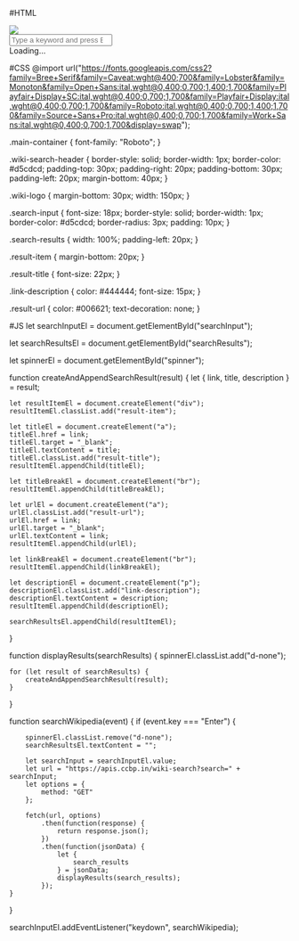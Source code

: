 #HTML
<!DOCTYPE html>
<html>

<head>
    <link rel="stylesheet" href="https://stackpath.bootstrapcdn.com/bootstrap/4.5.2/css/bootstrap.min.css" integrity="sha384-JcKb8q3iqJ61gNV9KGb8thSsNjpSL0n8PARn9HuZOnIxN0hoP+VmmDGMN5t9UJ0Z" crossorigin="anonymous" />
    <script src="https://code.jquery.com/jquery-3.5.1.slim.min.js" integrity="sha384-DfXdz2htPH0lsSSs5nCTpuj/zy4C+OGpamoFVy38MVBnE+IbbVYUew+OrCXaRkfj" crossorigin="anonymous"></script>
    <script src="https://cdn.jsdelivr.net/npm/popper.js@1.16.1/dist/umd/popper.min.js" integrity="sha384-9/reFTGAW83EW2RDu2S0VKaIzap3H66lZH81PoYlFhbGU+6BZp6G7niu735Sk7lN" crossorigin="anonymous"></script>
    <script src="https://stackpath.bootstrapcdn.com/bootstrap/4.5.2/js/bootstrap.min.js" integrity="sha384-B4gt1jrGC7Jh4AgTPSdUtOBvfO8shuf57BaghqFfPlYxofvL8/KUEfYiJOMMV+rV" crossorigin="anonymous"></script>
</head>

<body>
    <div class="main-container">
        <div class="wiki-search-header text-center">
            <img class="wiki-logo" src="https://d1tgh8fmlzexmh.cloudfront.net/ccbp-dynamic-webapps/wiki-logo-img.png" />
            <br />
            <input placeholder="Type a keyword and press Enter to search" type="search" class="search-input w-100" id="searchInput" />
        </div>
        <div class="d-none" id="spinner">
            <div class="d-flex justify-content-center">
                <div class="spinner-border" role="status">
                    <span class="sr-only">Loading...</span>
                </div>
            </div>
        </div>
        <div class="search-results" id="searchResults"></div>
    </div>
</body>

</html>


#CSS
@import url("https://fonts.googleapis.com/css2?family=Bree+Serif&family=Caveat:wght@400;700&family=Lobster&family=Monoton&family=Open+Sans:ital,wght@0,400;0,700;1,400;1,700&family=Playfair+Display+SC:ital,wght@0,400;0,700;1,700&family=Playfair+Display:ital,wght@0,400;0,700;1,700&family=Roboto:ital,wght@0,400;0,700;1,400;1,700&family=Source+Sans+Pro:ital,wght@0,400;0,700;1,700&family=Work+Sans:ital,wght@0,400;0,700;1,700&display=swap");

.main-container {
    font-family: "Roboto";
}

.wiki-search-header {
    border-style: solid;
    border-width: 1px;
    border-color: #d5cdcd;
    padding-top: 30px;
    padding-right: 20px;
    padding-bottom: 30px;
    padding-left: 20px;
    margin-bottom: 40px;
}

.wiki-logo {
    margin-bottom: 30px;
    width: 150px;
}

.search-input {
    font-size: 18px;
    border-style: solid;
    border-width: 1px;
    border-color: #d5cdcd;
    border-radius: 3px;
    padding: 10px;
}

.search-results {
    width: 100%;
    padding-left: 20px;
}

.result-item {
    margin-bottom: 20px;
}

.result-title {
    font-size: 22px;
}

.link-description {
    color: #444444;
    font-size: 15px;
}

.result-url {
    color: #006621;
    text-decoration: none;
}

#JS
let searchInputEl = document.getElementById("searchInput");

let searchResultsEl = document.getElementById("searchResults");

let spinnerEl = document.getElementById("spinner");

function createAndAppendSearchResult(result) {
    let {
        link,
        title,
        description
    } = result;

    let resultItemEl = document.createElement("div");
    resultItemEl.classList.add("result-item");

    let titleEl = document.createElement("a");
    titleEl.href = link;
    titleEl.target = "_blank";
    titleEl.textContent = title;
    titleEl.classList.add("result-title");
    resultItemEl.appendChild(titleEl);

    let titleBreakEl = document.createElement("br");
    resultItemEl.appendChild(titleBreakEl);

    let urlEl = document.createElement("a");
    urlEl.classList.add("result-url");
    urlEl.href = link;
    urlEl.target = "_blank";
    urlEl.textContent = link;
    resultItemEl.appendChild(urlEl);

    let linkBreakEl = document.createElement("br");
    resultItemEl.appendChild(linkBreakEl);

    let descriptionEl = document.createElement("p");
    descriptionEl.classList.add("link-description");
    descriptionEl.textContent = description;
    resultItemEl.appendChild(descriptionEl);

    searchResultsEl.appendChild(resultItemEl);
}

function displayResults(searchResults) {
    spinnerEl.classList.add("d-none");

    for (let result of searchResults) {
        createAndAppendSearchResult(result);
    }
}

function searchWikipedia(event) {
    if (event.key === "Enter") {

        spinnerEl.classList.remove("d-none");
        searchResultsEl.textContent = "";

        let searchInput = searchInputEl.value;
        let url = "https://apis.ccbp.in/wiki-search?search=" + searchInput;
        let options = {
            method: "GET"
        };

        fetch(url, options)
            .then(function(response) {
                return response.json();
            })
            .then(function(jsonData) {
                let {
                    search_results
                } = jsonData;
                displayResults(search_results);
            });
    }
}

searchInputEl.addEventListener("keydown", searchWikipedia);

